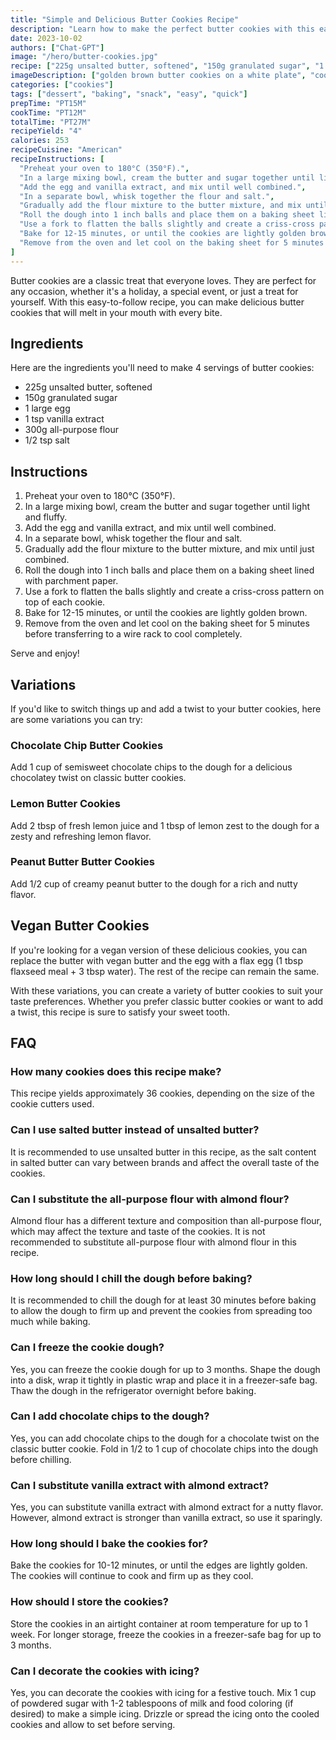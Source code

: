 ```yaml
---
title: "Simple and Delicious Butter Cookies Recipe"
description: "Learn how to make the perfect butter cookies with this easy-to-follow recipe. These cookies are perfect for any occasion, and will melt in your mouth with every bite."
date: 2023-10-02
authors: ["Chat-GPT"]
image: "/hero/butter-cookies.jpg"
recipe: ["225g unsalted butter, softened", "150g granulated sugar", "1 large egg", "1 tsp vanilla extract", "300g all-purpose flour", "1/2 tsp salt"]
imageDescription: ["golden brown butter cookies on a white plate", "cookie dough being rolled into balls", "butter cookies being placed on a baking sheet", "stack of butter cookies on a wooden board"]
categories: ["cookies"]
tags: ["dessert", "baking", "snack", "easy", "quick"]
prepTime: "PT15M"
cookTime: "PT12M"
totalTime: "PT27M"
recipeYield: "4"
calories: 253
recipeCuisine: "American"
recipeInstructions: [
  "Preheat your oven to 180°C (350°F).",
  "In a large mixing bowl, cream the butter and sugar together until light and fluffy.",
  "Add the egg and vanilla extract, and mix until well combined.",
  "In a separate bowl, whisk together the flour and salt.",
  "Gradually add the flour mixture to the butter mixture, and mix until just combined.",
  "Roll the dough into 1 inch balls and place them on a baking sheet lined with parchment paper.",
  "Use a fork to flatten the balls slightly and create a criss-cross pattern on top of each cookie.",
  "Bake for 12-15 minutes, or until the cookies are lightly golden brown.",
  "Remove from the oven and let cool on the baking sheet for 5 minutes before transferring to a wire rack to cool completely."
]
---
```


Butter cookies are a classic treat that everyone loves. They are perfect for any occasion, whether it's a holiday, a special event, or just a treat for yourself. With this easy-to-follow recipe, you can make delicious butter cookies that will melt in your mouth with every bite.

## Ingredients

Here are the ingredients you'll need to make 4 servings of butter cookies:

- 225g unsalted butter, softened
- 150g granulated sugar
- 1 large egg
- 1 tsp vanilla extract
- 300g all-purpose flour
- 1/2 tsp salt

## Instructions

1. Preheat your oven to 180°C (350°F).
2. In a large mixing bowl, cream the butter and sugar together until light and fluffy.
3. Add the egg and vanilla extract, and mix until well combined.
4. In a separate bowl, whisk together the flour and salt.
5. Gradually add the flour mixture to the butter mixture, and mix until just combined.
6. Roll the dough into 1 inch balls and place them on a baking sheet lined with parchment paper.
7. Use a fork to flatten the balls slightly and create a criss-cross pattern on top of each cookie.
8. Bake for 12-15 minutes, or until the cookies are lightly golden brown.
9. Remove from the oven and let cool on the baking sheet for 5 minutes before transferring to a wire rack to cool completely.

Serve and enjoy!

## Variations

If you'd like to switch things up and add a twist to your butter cookies, here are some variations you can try:

### Chocolate Chip Butter Cookies

Add 1 cup of semisweet chocolate chips to the dough for a delicious chocolatey twist on classic butter cookies.

### Lemon Butter Cookies

Add 2 tbsp of fresh lemon juice and 1 tbsp of lemon zest to the dough for a zesty and refreshing lemon flavor.

### Peanut Butter Butter Cookies

Add 1/2 cup of creamy peanut butter to the dough for a rich and nutty flavor.

## Vegan Butter Cookies

If you're looking for a vegan version of these delicious cookies, you can replace the butter with vegan butter and the egg with a flax egg (1 tbsp flaxseed meal + 3 tbsp water). The rest of the recipe can remain the same.

With these variations, you can create a variety of butter cookies to suit your taste preferences. Whether you prefer classic butter cookies or want to add a twist, this recipe is sure to satisfy your sweet tooth.

## FAQ

### How many cookies does this recipe make?

This recipe yields approximately 36 cookies, depending on the size of the cookie cutters used.

### Can I use salted butter instead of unsalted butter?

It is recommended to use unsalted butter in this recipe, as the salt content in salted butter can vary between brands and affect the overall taste of the cookies.

### Can I substitute the all-purpose flour with almond flour?

Almond flour has a different texture and composition than all-purpose flour, which may affect the texture and taste of the cookies. It is not recommended to substitute all-purpose flour with almond flour in this recipe.

### How long should I chill the dough before baking?

It is recommended to chill the dough for at least 30 minutes before baking to allow the dough to firm up and prevent the cookies from spreading too much while baking.

### Can I freeze the cookie dough?

Yes, you can freeze the cookie dough for up to 3 months. Shape the dough into a disk, wrap it tightly in plastic wrap and place it in a freezer-safe bag. Thaw the dough in the refrigerator overnight before baking.

### Can I add chocolate chips to the dough?

Yes, you can add chocolate chips to the dough for a chocolate twist on the classic butter cookie. Fold in 1/2 to 1 cup of chocolate chips into the dough before chilling.

### Can I substitute vanilla extract with almond extract?

Yes, you can substitute vanilla extract with almond extract for a nutty flavor. However, almond extract is stronger than vanilla extract, so use it sparingly.

### How long should I bake the cookies for?

Bake the cookies for 10-12 minutes, or until the edges are lightly golden. The cookies will continue to cook and firm up as they cool.

### How should I store the cookies?

Store the cookies in an airtight container at room temperature for up to 1 week. For longer storage, freeze the cookies in a freezer-safe bag for up to 3 months.

### Can I decorate the cookies with icing?

Yes, you can decorate the cookies with icing for a festive touch. Mix 1 cup of powdered sugar with 1-2 tablespoons of milk and food coloring (if desired) to make a simple icing. Drizzle or spread the icing onto the cooled cookies and allow to set before serving.